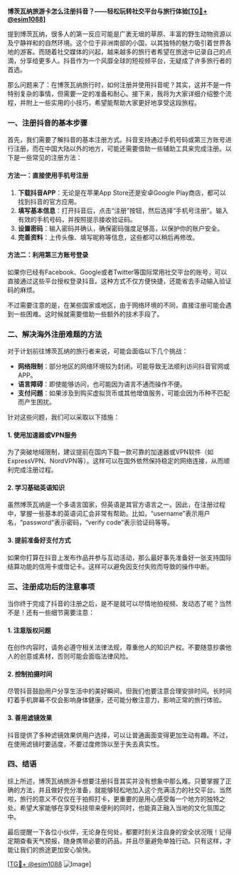**博茨瓦纳旅游卡怎么注册抖音？——轻松玩转社交平台与旅行体验[[TG💪+ @esim1088](https://t.me/s/esim1088)]**

提到博茨瓦纳，很多人的第一反应可能是广袤无垠的草原、丰富的野生动物资源以及宁静祥和的自然环境。这个位于非洲南部的小国，以其独特的魅力吸引着世界各地的游客。而随着社交媒体的兴起，越来越多的旅行者希望在旅途中记录自己的点滴，分享给更多人。抖音作为一个风靡全球的短视频平台，无疑成了许多旅行者的首选。

那么问题来了：在博茨瓦纳旅行时，如何注册并使用抖音呢？其实，这并不是一件特别复杂的事情，但需要一定的准备和耐心。接下来，我将为大家详细介绍整个流程，并附上一些实用的小技巧，希望能帮助大家更好地享受这段旅程。

### 一、注册抖音的基本步骤

首先，我们需要了解抖音的基本注册方式。抖音支持通过手机号码或第三方账号进行注册，而在中国大陆以外的地方，可能还需要借助一些辅助工具来完成注册。以下是一些常见的注册方法：

#### 方法一：直接使用手机号注册
1. **下载抖音APP**：无论是在苹果App Store还是安卓Google Play商店，都可以找到抖音的官方应用。
2. **填写基本信息**：打开抖音后，点击“注册”按钮，然后选择“手机号注册”。输入有效的手机号码，并按照提示接收验证码。
3. **设置密码**：输入密码并确认，确保密码强度足够高，以保护你的账户安全。
4. **完善资料**：上传头像、填写昵称等信息，这些都可以稍后再修改。

#### 方法二：利用第三方账号登录
如果你已经有Facebook、Google或者Twitter等国际常用社交平台的账号，可以直接通过这些平台授权登录抖音。这种方式不仅方便快捷，还能省去手动输入验证码的麻烦。

不过需要注意的是，在某些国家或地区，由于网络环境的不同，直接注册可能会遇到一些困难。这时候就需要借助一些额外的技术手段了。

### 二、解决海外注册难题的方法

对于计划前往博茨瓦纳的旅行者来说，可能会面临以下几个挑战：
- **网络限制**：部分地区的网络环境较为封闭，可能导致无法顺利访问抖音官网或APP。
- **语言障碍**：即使能够访问，也可能因为语言不通而操作不便。
- **支付问题**：如果涉及到购买虚拟货币或其他增值服务，可能会因为币种不匹配而产生困扰。

针对这些问题，我们可以采取以下措施：

#### 1. 使用加速器或VPN服务
为了突破地域限制，建议提前在国内下载一款可靠的加速器或VPN软件（如ExpressVPN、NordVPN等）。这样可以在国外依然保持稳定的网络连接，从而顺利完成注册过程。

#### 2. 学习基础英语知识
虽然博茨瓦纳是一个多语言国家，但英语是其官方语言之一。因此，在注册过程中，掌握一些基本的英语词汇会非常有帮助。比如，“username”表示用户名，“password”表示密码，“verify code”表示验证码等等。

#### 3. 提前准备好支付方式
如果你打算在抖音上发布作品并参与互动活动，那么最好事先准备好一张支持国际结算功能的信用卡或借记卡。这样可以避免因支付失败而导致的操作中断。

### 三、注册成功后的注意事项

当你终于完成了抖音的注册之后，是不是就可以尽情地拍视频、发动态了呢？当然不是！还有一些细节需要注意：

#### 1. 注意版权问题
在创作内容时，请务必遵守相关法律法规，尊重他人的知识产权。不要随意抄袭他人的创意或素材，否则可能会面临法律风险。

#### 2. 控制拍摄时间
尽管抖音鼓励用户分享生活中的美好瞬间，但我们也要注意合理安排时间。长时间盯着手机屏幕不仅会影响身体健康，还可能分散注意力，影响正常的旅行体验。

#### 3. 善用滤镜效果
抖音提供了多种滤镜效果供用户选择，可以让普通画面变得更加生动有趣。不过，在使用滤镜时要适度，不要过度修饰以至于失去真实性。

### 四、结语

综上所述，博茨瓦纳旅游卡想要注册抖音其实并没有想象中那么难。只要掌握了正确的方法，并且做好充分准备，就能够轻松地加入这个充满活力的社交平台。当然啦，旅行的意义不仅仅在于拍照打卡，更重要的是用心感受每一个地方的独特之处。希望大家能够在享受科技带来便利的同时，也能真正融入当地的文化氛围之中。

最后提醒一下各位小伙伴，无论身在何处，都要时刻关注自身的安全状况哦！记得定期查看天气预报，随身携带必要的药品，并且尽量避免单独行动。只有这样，才能让我们的旅途更加安心愉快。

[[TG💪+ @esim1088](https://t.me/s/esim1088) ![Image](https://i.postimg.cc/4NQfJmqS/Snipaste-2025-05-13-00-14-12.png)]